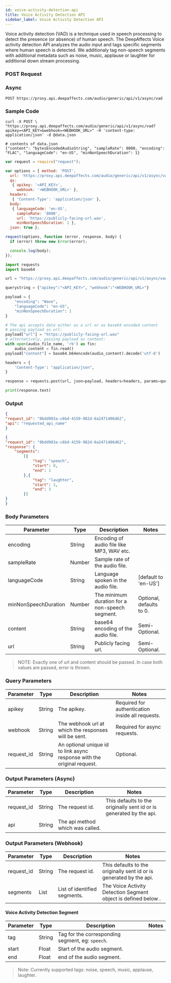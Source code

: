 ```yaml
---
id: voice-activity-detection-api
title: Voice Activity Detection API
sidebar_label: Voice Activity Detection API
---
```


Voice activity detection (VAD) is a technique used in speech processing to detect the presence (or absence) of human speech. The DeepAffects Voice activity detection API analyzes the audio input and tags specific segments where human speech is detected. We additionaly tag non-speech segments with additional metadata such as noise, music, applause or laughter for additional down stream processing.


### POST Request

### Async

`POST https://proxy.api.deepaffects.com/audio/generic/api/v1/async/vad`

### Sample Code

<!--DOCUSAURUS_CODE_TABS-->

<!--Shell-->

```shell
curl -X POST \
"https://proxy.api.deepaffects.com/audio/generic/api/v1/async/vad?apikey=<API_KEY>&webhook=<WEBHOOK_URL>" -H 'content-type: application/json' -d @data.json

# contents of data.json
{"content": "bytesEncodedAudioString", "sampleRate": 8000, "encoding": "FLAC", "languageCode": "en-US", "minNonSpeechDuration": 1}
```
<!--Javascript-->

```javascript
var request = require("request");

var options = { method: 'POST',
  url: 'https://proxy.api.deepaffects.com/audio/generic/api/v1/async/vad',
  qs: 
   { apikey: '<API_KEY>',
     webhook: '<WEBHOOK_URL>' },
  headers: 
   { 'Content-Type': 'application/json' },
  body: 
   { languageCode: 'en-US',
     sampleRate: '8000',
     url: 'https://publicly-facing-url.wav',
     minNonSpeechDuration: 1 },
  json: true };

request(options, function (error, response, body) {
  if (error) throw new Error(error);

  console.log(body);
});

```
<!--Python-->

```python
import requests
import base64

url = "https://proxy.api.deepaffects.com/audio/generic/api/v1/async/vad"

querystring = {"apikey":"<API_KEY>", "webhook":"<WEBHOOK_URL>"}

payload = {
    "encoding": "Wave",
    "languageCode": "en-US",
    "minNonSpeechDuration": 1
}

# The api accepts data either as a url or as base64 encoded content
# passing payload as url:
payload["url"] = "https://publicly-facing-url.wav"
# alternatively, passing payload as content:
with open(audio_file_name, 'rb') as fin:
    audio_content = fin.read()
payload["content"] = base64.b64encode(audio_content).decode('utf-8')

headers = {
    'Content-Type': "application/json",
}

response = requests.post(url, json=payload, headers=headers, params=querystring)

print(response.text)
```
<!--END_DOCUSAURUS_CODE_TABS-->

### Output

<!--DOCUSAURUS_CODE_TABS-->

<!--Async-->
```json
{
"request_id": "8bdd983a-c6bd-4159-982d-6a2471406d62",
"api": "requested_api_name"
}
```
<!--Webhook-->
```json
{
"request_id": "8bdd983a-c6bd-4159-982d-6a2471406d62",
"response": {
    "segments":
        [{
            "tag": "speech",
            "start": 0,
            "end": 1
        },{
            "tag": "laughter",
            "start": 1,
            "end": 3
        }]
}
}
```
<!--END_DOCUSAURUS_CODE_TABS-->

### Body Parameters

| Parameter            | Type   | Description                                    | Notes                        |
| -------------------- | ------ | ---------------------------------------------- | ---------------------------- |
| encoding             | String | Encoding of audio file like MP3, WAV etc.      |                              |
| sampleRate           | Number | Sample rate of the audio file.                 |                              |
| languageCode         | String | Language spoken in the audio file.             | [default to &#39;en-US&#39;] |
| minNonSpeechDuration | Number | The minimum duration for a non-speech segment. | Optional, defaults to 0.     |
| content              | String | base64 encoding of the audio file.             | Semi-Optional.               |
| url                  | String | Publicly facing url.                           | Semi-Optional.               |

> NOTE: Exactly one of url and content should be passed. In case both values are passed, error is thrown.


### Query Parameters

| Parameter  | Type   | Description                                                             | Notes                                            |
| ---------- | ------ | ----------------------------------------------------------------------- | ------------------------------------------------ |
| apikey     | String | The apikey.                                                             | Required for authentication inside all requests. |
| webhook    | String | The webhook url at which the responses will be sent.                    | Required for async requests.                     |
| request_id | String | An optional unique id to link async response with the original request. | Optional.                                        |

### Output Parameters (Async)

| Parameter  | Type   | Description                      | Notes                                                               |
| ---------- | ------ | -------------------------------- | ------------------------------------------------------------------- |
| request_id | String | The request id.                  | This defaults to the originally sent id or is generated by the api. |
| api        | String | The api method which was called. |                                                                     |

### Output Parameters (Webhook)

| Parameter  | Type   | Description                  | Notes                                                               |
| ---------- | ------ | ---------------------------- | ------------------------------------------------------------------- |
| request_id | String | The request id.              | This defaults to the originally sent id or is generated by the api. |
| segments   | List   | List of identified segments. | The Voice Activity Detection Segment object is defined below .      |

#### Voice Activity Detection Segment

| Parameter | Type   | Description                                      | Notes |
| --------- | ------ | ------------------------------------------------ | ----- |
| tag       | String | Tag for the corresponding segment, eg: `speech`. |       |
| start     | Float  | Start of the audio segment.                      |       |
| end       | Float  | end of the audio segment.                        |       |

> Note: Currently supported tags: noise, speech, music, applause, laughter.